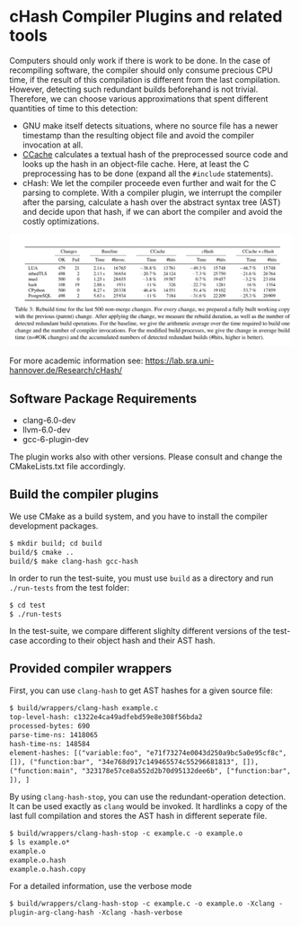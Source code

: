 cHash Compiler Plugins and related tools
========================================

Computers should only work if there is work to be done. In the case of
recompiling software, the compiler should only consume precious CPU
time, if the result of this compilation is different from the last
compilation. However, detecting such redundant builds beforehand is
not trivial. Therefore, we can choose various approximations that
spent different quantities of time to this detection:

- GNU make itself detects situations, where no source file has a newer
  timestamp than the resulting object file and avoid the compiler
  invocation at all.
- [CCache](https://ccache.samba.org) calculates a textual hash of the
  preprocessed source code and looks up the hash in an object-file
  cache. Here, at least the C preprocessing has to be done (expand all
  the `#include` statements).
- cHash: We let the compiler proceede even further and wait for the C
  parsing to complete. With a compiler plugin, we interrupt the
  compiler after the parsing, calculate a hash over the abstract
  syntax tree (AST) and decide upon that hash, if we can abort the
  compiler and avoid the costly optimizations.

![Results for cHash from USENIX ATC 2017](contrib/chash-results.png)

For more academic information see: https://lab.sra.uni-hannover.de/Research/cHash/

Software Package Requirements
-----------------------------

- clang-6.0-dev
- llvm-6.0-dev
- gcc-6-plugin-dev

The plugin works also with other versions. Please consult and change the CMakeLists.txt file accordingly.

Build the compiler plugins
--------------------------

We use CMake as a build system, and you have to install the compiler
development packages.

    $ mkdir build; cd build
    build/$ cmake ..
    build/$ make clang-hash gcc-hash

In order to run the test-suite, you must use `build` as a directory
and run `./run-tests` from the test folder:

    $ cd test
    $ ./run-tests

In the test-suite, we compare different slighlty different versions of
the test-case according to their object hash and their AST hash.

Provided compiler wrappers
--------------------------

First, you can use `clang-hash` to get AST hashes for a given source file:

    $ build/wrappers/clang-hash example.c
    top-level-hash: c1322e4ca49adfebd59e8e308f56bda2
    processed-bytes: 690
    parse-time-ns: 1418065
    hash-time-ns: 148584
    element-hashes: [("variable:foo", "e71f73274e0043d250a9bc5a0e95cf8c", []), ("function:bar", "34e768d917c149465574c55296681813", []), ("function:main", "323178e57ce8a552d2b70d95132dee6b", ["function:bar", ]), ]

By using `clang-hash-stop`, you can use the redundant-operation
detection. It can be used exactly as `clang` would be invoked. It
hardlinks a copy of the last full compilation and stores the AST hash
in different seperate file.

    $ build/wrappers/clang-hash-stop -c example.c -o example.o
    $ ls example.o*
    example.o
    example.o.hash
    example.o.hash.copy

For a detailed information, use the verbose mode

    $ build/wrappers/clang-hash-stop -c example.c -o example.o -Xclang -plugin-arg-clang-hash -Xclang -hash-verbose
